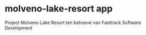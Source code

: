 # molveno-lake-resort app
Project Molveno Lake Resort ten behoeve van Fasttrack Software Development
